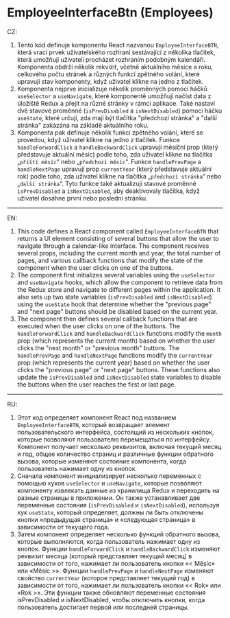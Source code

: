 # **EmployeeInterfaceBtn (Employees)**

CZ:

1. Tento kód definuje komponentu React nazvanou `EmployeeInterfaceBTN`, která vrací prvek uživatelského rozhraní sestávající z několika tlačítek, která umožňují uživateli procházet rozhraním podobným kalendáři. Komponenta obdrží několik rekvizit, včetně aktuálního měsíce a roku, celkového počtu stránek a různých funkcí zpětného volání, které upravují stav komponenty, když uživatel klikne na jedno z tlačítek.
2. Komponenta nejprve inicializuje několik proměnných pomocí háčků `useSelector` a `useNavigate`, které komponentě umožňují načíst data z úložiště Redux a přejít na různé stránky v rámci aplikace. Také nastaví dvě stavové proměnné (`isPrevDisabled` a `isNextDisabled`) pomocí háčku `useState`, které určují, zda mají být tlačítka "předchozí stránka" a "další stránka" zakázána na základě aktuálního roku.
3. Komponenta pak definuje několik funkcí zpětného volání, které se provedou, když uživatel klikne na jedno z tlačítek. Funkce `handleForwardClick` a `handleBackwardClick` upravují měsíční prop (který představuje aktuální měsíc) podle toho, zda uživatel klikne na tlačítka „`příští měsíc`“ nebo „`předchozí měsíc`“. Funkce `handlePrevPage` a `handleNextPage` upravují prop `currentYear` (který představuje aktuální rok) podle toho, zda uživatel klikne na tlačítka „`předchozí stránka`“ nebo „`další stránka`“. Tyto funkce také aktualizují stavové proměnné `isPrevDisabled` a `isNextDisabled`, aby deaktivovaly tlačítka, když uživatel dosáhne první nebo poslední stránku.

---

EN:

1. This code defines a React component called `EmployeeInterfaceBTN` that returns a UI element consisting of several buttons that allow the user to navigate through a calendar-like interface. The component receives several props, including the current month and year, the total number of pages, and various callback functions that modify the state of the component when the user clicks on one of the buttons.
2. The component first initializes several variables using the `useSelector` and `useNavigate` hooks, which allow the component to retrieve data from the Redux store and navigate to different pages within the application. It also sets up two state variables (`isPrevDisabled` and `isNextDisabled`) using the `useState` hook that determine whether the "previous page" and "next page" buttons should be disabled based on the current year.
3. The component then defines several callback functions that are executed when the user clicks on one of the buttons. The `handleForwardClick` and `handleBackwardClick` functions modify the `month` prop (which represents the current month) based on whether the user clicks the "next month" or "previous month" buttons. The `handlePrevPage` and `handleNextPage` functions modify the `currentYear` prop (which represents the current year) based on whether the user clicks the "previous page" or "next page" buttons. These functions also update the `isPrevDisabled` and `isNextDisabled` state variables to disable the buttons when the user reaches the first or last page.

---

RU:

1. Этот код определяет компонент React под названием `EmployeeInterfaceBTN`, который возвращает элемент пользовательского интерфейса, состоящий из нескольких кнопок, которые позволяют пользователю перемещаться по интерфейсу. Компонент получает несколько реквизитов, включая текущий месяц и год, общее количество страниц и различные функции обратного вызова, которые изменяют состояние компонента, когда пользователь нажимает одну из кнопок.
2. Сначала компонент инициализирует несколько переменных с помощью хуков `useSelector` и `useNavigate`, которые позволяют компоненту извлекать данные из хранилища Redux и переходить на разные страницы в приложении. Он также устанавливает две переменные состояния (`isPrevDisabled` и `isNextDisabled`), используя хук `useState`, который определяет, должны ли быть отключены кнопки «предыдущая страница» и «следующая страница» в зависимости от текущего года.
3. Затем компонент определяет несколько функций обратного вызова, которые выполняются, когда пользователь нажимает одну из кнопок. Функции `handleForwardClick` и `handleBackwardClick` изменяют реквизит месяца (который представляет текущий месяц) в зависимости от того, нажимает ли пользователь кнопки «< Měsíc» или «Měsíc >». Функции `handlePrevPage` и `handleNextPage` изменяют свойство `currentYear` (которое представляет текущий год) в зависимости от того, нажимает ли пользователь кнопки «< Rok» или «Rok >». Эти функции также обновляют переменные состояния isPrevDisabled и isNextDisabled, чтобы отключить кнопки, когда пользователь достигает первой или последней страницы.
